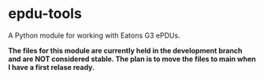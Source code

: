 # epdu-tools
A Python module for working with Eatons G3 ePDUs.

**The files for this module are currently held in the development branch and are NOT considered stable. The plan is to move the files to main when I have a first relase ready.**
